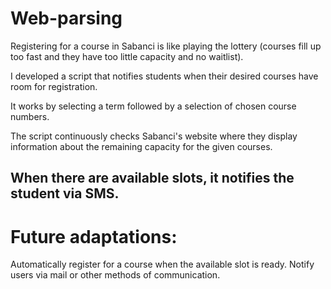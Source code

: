 # Web-parsing

 Registering for a course in Sabanci is like playing the lottery (courses fill up too fast and they have too little capacity and no waitlist). 
 
 I developed a script that notifies students when their desired courses have room for registration.

 It works by selecting a term followed by a selection of chosen course numbers. 

 The script continuously checks Sabanci's website where they display information about the remaining capacity for the given courses. 

## When there are available slots, it notifies the student via SMS.


# Future adaptations: 
 Automatically register for a course when the available slot is ready.
 Notify users via mail or other methods of communication.
